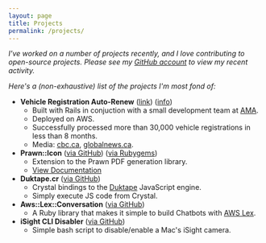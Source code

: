 ```yaml
---
layout: page
title: Projects
permalink: /projects/
---
```


_I've worked on a number of projects recently, and I love contributing to open-source projects. Please see my [GitHub account](https://github.com/jessedoyle) to view my recent activity._

_Here's a (non-exhaustive) list of the projects I'm most fond of:_

* **Vehicle Registration Auto-Renew** ([link](https://registries.ama.ab.ca)) ([info](https://ama.ab.ca/registries/vehicle-registration-auto-renew/))
  * Built with Rails in conjuction with a small development team at [AMA](https://ama.ab.ca).
  * Deployed on AWS.
  * Successfully processed more than 30,000 vehicle registrations in less than 8 months.
  * Media: [cbc.ca](http://www.cbc.ca/news/canada/edmonton/alberta-will-no-longer-mail-out-vehicle-registration-reminders-1.3527233), [globalnews.ca](http://globalnews.ca/news/2937450/robocalls-remind-alberta-drivers-to-sign-up-for-online-vehicle-registration-reminder/).
* **Prawn::Icon** ([via GitHub](https://github.com/jessedoyle/prawn-icon)) ([via Rubygems](https://rubygems.org/gems/prawn-icon))
  * Extension to the Prawn PDF generation library.
  * [View Documentation](http://www.rubydoc.info/gems/prawn-icon/)
* **Duktape.cr** ([via GitHub](https://github.com/jessedoyle/duktape.cr))
  * Crystal bindings to the [Duktape](http://duktape.org) JavaScript engine.
  * Simply execute JS code from Crystal.
* **Aws::Lex::Conversation** ([via GitHub](https://github.com/amaabca/aws-lex-conversation))
  * A Ruby library that makes it simple to build Chatbots with [AWS Lex](https://aws.amazon.com/lex/).
* **iSight CLI Disabler** ([via GitHub](https://github.com/jessedoyle/isight-cli))
  * Simple bash script to disable/enable a Mac's iSight camera.
